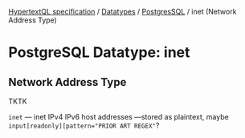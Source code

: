 [HypertextQL specification](../../README.md) / [Datatypes](../README.md) / [PostgresSQL](README.md) / inet (Network Address Type)

# PostgreSQL Datatype: inet
## Network Address Type

TKTK

`inet` — inet IPv4 IPv6 host addresses —stored as plaintext, maybe `input[readonly][pattern="PRIOR ART REGEX"`?
